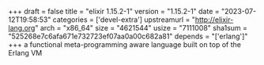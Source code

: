 +++
draft = false
title = "elixir 1.15.2-1"
version = "1.15.2-1"
date = "2023-07-12T19:58:53"
categories = ['devel-extra']
upstreamurl = "http://elixir-lang.org"
arch = "x86_64"
size = "4621544"
usize = "7111008"
sha1sum = "525268e7c6afa671e732723ef07aa0a00c682a81"
depends = "['erlang']"
+++
a functional meta-programming aware language built on top of the Erlang VM